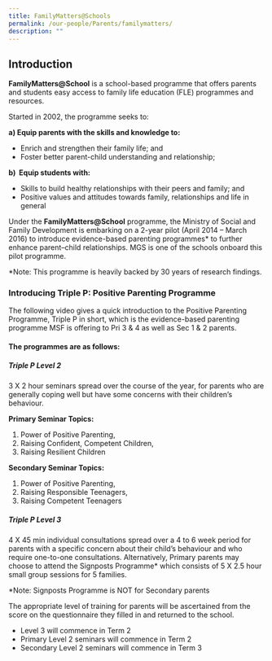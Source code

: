 ```yaml
---
title: FamilyMatters@Schools
permalink: /our-people/Parents/familymatters/
description: ""
---
```





## Introduction

**FamilyMatters@School** is a school-based programme that offers parents and students easy access to family life education (FLE) programmes and resources. 

Started in 2002, the programme seeks to: 

**a) Equip parents with the skills and knowledge to:**

*   Enrich and strengthen their family life; and 
*   Foster better parent-child understanding and relationship; 

  
**b)  Equip students with:**  

*   Skills to build healthy relationships with their peers and family; and
*   Positive values and attitudes towards family, relationships and life in general

  

Under the **FamilyMatters@School** programme, the Ministry of Social and Family Development is embarking on a 2-year pilot (April 2014 – March 2016) to introduce evidence-based parenting programmes\* to further enhance parent–child relationships. MGS is one of the schools onboard this pilot programme. 

\*Note: This programme is heavily backed by 30 years of research findings.

  

  

### Introducing Triple P: Positive Parenting Programme

The following video gives a quick introduction to the Positive Parenting Programme, Triple P in short, which is the evidence-based parenting programme MSF is offering to Pri 3 & 4 as well as Sec 1 & 2 parents.  

  

#### The programmes are as follows:

  
##### Triple P Level 2
3 X 2 hour seminars spread over the course of the year, for parents who are generally coping well but have some concerns with their children’s behaviour. 

**Primary Seminar Topics:** 
1.  Power of Positive Parenting, 
2.  Raising Confident, Competent Children, 
3.  Raising Resilient Children

**Secondary Seminar Topics:** 
1.  Power of Positive Parenting, 
2.  Raising Responsible Teenagers, 
3.  Raising Competent Teenagers  
      
    

##### Triple P Level 3
4 X 45 min individual consultations spread over a 4 to 6 week period for parents with a specific concern about their child’s behaviour and who require one-to-one consultations. Alternatively, Primary parents may choose to attend the Signposts Programme\* which consists of 5 X 2.5 hour small group sessions for 5 families.  

\*Note: Signposts Programme is NOT for Secondary parents
  

The appropriate level of training for parents will be ascertained from the score on the questionnaire they filled in and returned to the school. 

*   Level 3 will commence in Term 2
*   Primary Level 2 seminars will commence in Term 2
*   Secondary Level 2 seminars will commence in Term 3